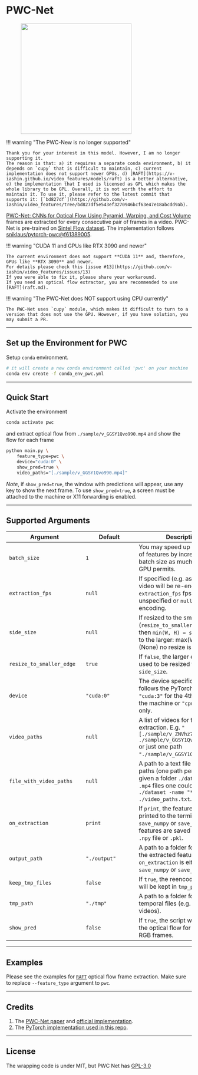 # PWC-Net
<figure>
  <img src="../../_assets/pwc.png" width="300" />
</figure>

!!! warning "The PWC-New is no longer supported"

    Thank you for your interest in this model. However, I am no longer supporting it.
    The reason is that: a) it requires a separate conda environment, b) it depends on `cupy` that is difficult to maintain, c) current implementation does not support newer GPUs, d) [RAFT](https://v-iashin.github.io/video_features/models/raft) is a better alternative, e) the implementation that I used is licensed as GPL which makes the whole library to be GPL. Overall, it is not worth the effort to maintain it. To use it, please refer to the latest commit that supports it: [`bd827df`](https://github.com/v-iashin/video_features/tree/bd827df5e543ef3270946bcf63e47e18abcdd9ab).

[PWC-Net: CNNs for Optical Flow Using Pyramid, Warping, and Cost Volume](https://arxiv.org/abs/1709.02371) frames are extracted for every consecutive pair of frames in a video. PWC-Net is pre-trained on [Sintel Flow dataset](http://sintel.is.tue.mpg.de/). The implementation follows [sniklaus/pytorch-pwc@f61389005](https://github.com/sniklaus/pytorch-pwc/tree/f6138900578214ab4e3daef6743b88f7824293be).

!!! warning "CUDA 11 and GPUs like RTX 3090 and newer"

    The current environment does not support **CUDA 11** and, therefore, GPUs like **RTX 3090** and newer.
    For details please check this [issue #13](https://github.com/v-iashin/video_features/issues/13)
    If you were able to fix it, please share your workaround.
    If you need an optical flow extractor, you are recommended to use [RAFT](raft.md).

!!! warning "The PWC-Net does NOT support using CPU currently"

    The PWC-Net uses `cupy` module, which makes it difficult to turn to a version that does not use the GPU. However, if you have solution, you may submit a PR.


---

## Set up the Environment for PWC
Setup `conda` environment.
```bash
# it will create a new conda environment called 'pwc' on your machine
conda env create -f conda_env_pwc.yml
```

---

## Quick Start

Activate the environment
```bash
conda activate pwc
```

and extract optical flow from `./sample/v_GGSY1Qvo990.mp4` and show the flow for each frame
```bash
python main.py \
    feature_type=pwc \
    device="cuda:0" \
    show_pred=true \
    video_paths="[./sample/v_GGSY1Qvo990.mp4]"
```
*Note*, if `show_pred=true`, the window with predictions will appear, use any key to show the next frame.
To use `show_pred=true`, a screen must be attached to the machine or X11 forwarding is enabled.

---

## Supported Arguments

<!-- the <div> makes columns wider -->
| <div style="width: 12em">Argument</div> | <div style="width: 8em">Default</div> | Description                                                                                                                                                                      |
| --------------------------------------- | ------------------------------------- | -------------------------------------------------------------------------------------------------------------------------------------------------------------------------------- |
| `batch_size`                            | `1`                                   | You may speed up extraction of features by increasing the batch size as much as your GPU permits.                                                                                |
| `extraction_fps`                        | `null`                                | If specified (e.g. as `5`), the video will be re-encoded to the `extraction_fps` fps. Leave unspecified or `null` to skip re-encoding.                                           |
| `side_size`                             | `null`                                | If resized to the smaller edge (`resize_to_smaller_edge=true`), then `min(W, H) = side_size`, if to the larger: max(W, H), if `null` (None) no resize is performed.              |
| `resize_to_smaller_edge`                | `true`                                | If `false`, the larger edge will be used to be resized to `side_size`.                                                                                                           |
| `device`                                | `"cuda:0"`                            | The device specification. It follows the PyTorch style. Use `"cuda:3"` for the 4th GPU on the machine or `"cpu"` for CPU-only.                                                   |
| `video_paths`                           | `null`                                | A list of videos for feature extraction. E.g. `"[./sample/v_ZNVhz7ctTq0.mp4, ./sample/v_GGSY1Qvo990.mp4]"` or just one path `"./sample/v_GGSY1Qvo990.mp4"`.                      |
| `file_with_video_paths`                 | `null`                                | A path to a text file with video paths (one path per line). Hint: given a folder `./dataset` with `.mp4` files one could use: `find ./dataset -name "*mp4" > ./video_paths.txt`. |
| `on_extraction`                         | `print`                               | If `print`, the features are printed to the terminal. If `save_numpy` or `save_pickle`, the features are saved to either `.npy` file or `.pkl`.                                  |
| `output_path`                           | `"./output"`                          | A path to a folder for storing the extracted features (if `on_extraction` is either `save_numpy` or `save_pickle`).                                                              |
| `keep_tmp_files`                        | `false`                               | If `true`, the reencoded videos will be kept in `tmp_path`.                                                                                                                      |
| `tmp_path`                              | `"./tmp"`                             | A path to a folder for storing temporal files (e.g. reencoded videos).                                                                                                           |
| `show_pred`                             | `false`                               | If `true`, the script will visualize the optical flow for each pair of RGB frames.                                                                                               |

---

## Examples
Please see the examples for [`RAFT`](raft.md) optical flow frame extraction.
Make sure to replace `--feature_type` argument to `pwc`.

---

## Credits
1. The [PWC-Net paper](https://arxiv.org/abs/1709.02371) and [official implementation](https://github.com/NVlabs/PWC-Net).
2. The [PyTorch implementation used in this repo](https://github.com/sniklaus/pytorch-pwc/tree/f6138900578214ab4e3daef6743b88f7824293be).

---

## License
The wrapping code is under MIT, but PWC Net has [GPL-3.0](https://github.com/sniklaus/pytorch-pwc/blob/f6138900578214ab4e3daef6743b88f7824293be/LICENSE)
